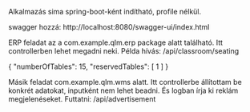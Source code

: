 Alkalmazás sima spring-boot-ként indítható, profile nélkül.

swagger hozzá: http://localhost:8080/swagger-ui/index.html

ERP feladat az a com.example.qlm.erp package alatt található. Itt controllerben lehet megadni neki. Példa hívás: /api/classroom/seating

{
"numberOfTables": 15,
"reservedTables": [
1
]
}

Másik feladat com.example.qlm.wms alatt. Itt controllerbe állítottam be konkrét adatokat, inputként nem lehet beadni. És logban írja ki reklám megjelenéseket. Futtatni:
/api/advertisement